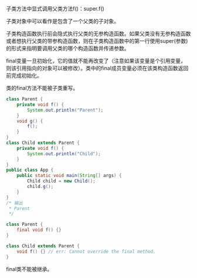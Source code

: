 子类方法中显式调用父类方法f()：super.f()

子类对象中可以看作是包含了一个父类的子对象。

子类构造函数执行前会隐式执行父类的无参构造函数。如果父类没有无参构造函数或者想执行父类的带参构造函数，则在子类构造函数中的第一行使用super(参数)的形式来指明要调用父类的哪个构造函数并传递参数。

final变量一旦初始化，它的值就不能再改变了（注意如果该变量是个引用变量，则该引用指向的对象可以被修改）。类中的final成员变量必须在该类构造函数返回前完成初始化。

类的final方法不能被子类重写。

```java
class Parent {
    private void f() {
        System.out.println("Parent");
    }
    void g() {
        f();
    }
}
class Child extends Parent {
    private void f() {
        System.out.println("Child");
    }
}
public class App {
    public static void main(String[] args) {
        Child child = new Child();
        child.g();
    }
}
/* 输出
 * Parent
 */
```

```java
class Parent {
    final void f() {}
}

class Child extends Parent {
    void f() {} // err: Cannot override the final method.
}
```

final类不能被继承。
